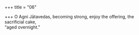 +++
title = "06"

+++
O Agni Jātavedas, becoming strong, enjoy the offering, the  
sacrificial cake,  
“aged overnight.” 